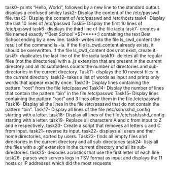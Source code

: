 task0-  prints “Hello, World”, followed by a new line to the standard output.
 displays a confused smiley
task2- Display the content of the /etc/passwd file.
task3- Display the content of /etc/passwd and /etc/hosts
task4- Display the last 10 lines of /etc/passwd
Task5- Display the first 10 lines of /etc/passwd
task6- displays the third line of the file iacta
task7- creates a file named exactly \*\'Best School\'\*$\?\*\*\*\*\*:) containing the text Best School ending by a new line.
task8- writes into the file ls_cwd_content the result of the command ls -la. If the file ls_cwd_content already exists, it should be overwritten. If the file ls_cwd_content does not exist, create it.
task9-  duplicates the last line of the file iacta
task10-  deletes all the regular files (not the directories) with a .js extension that are present in the current directory and all its subfolders
counts the number of directories and sub-directories in the current directory.
Task11- displays the 10 newest files in the current directory.
task12- takes a list of words as input and prints only words that appear exactly once.
Task13- Display lines containing the pattern “root” from the file /etc/passwd
Task14- Display the number of lines that contain the pattern “bin” in the file /etc/passwd
Task15- Display lines containing the pattern “root” and 3 lines after them in the file /etc/passwd.
Task16- Display all the lines in the file /etc/passwd that do not contain the pattern “bin”.
Task17- Display all lines of the file /etc/ssh/sshd_config starting with a letter.
task18- Display all lines of the file /etc/ssh/sshd_config starting with a letter.
task19- Replace all characters A and c from input to Z and e respectively.
task20- Create a script that removes all letters c and C from input.
 task21- reverse its input.
 task22- displays all users and their home directories, sorted by users.
Task23- finds all empty files and directories in the current directory and all sub-directories
task24-  lists all the files with a .gif extension in the current directory and all its sub-directories.
task25-  decodes acrostics that use the first letter of each line
task26- parses web servers logs in TSV format as input and displays the 11 hosts or IP addresses which did the most requests

